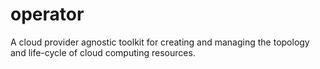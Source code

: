 # operator
A cloud provider agnostic toolkit for creating and managing the topology and life-cycle of cloud computing resources.
